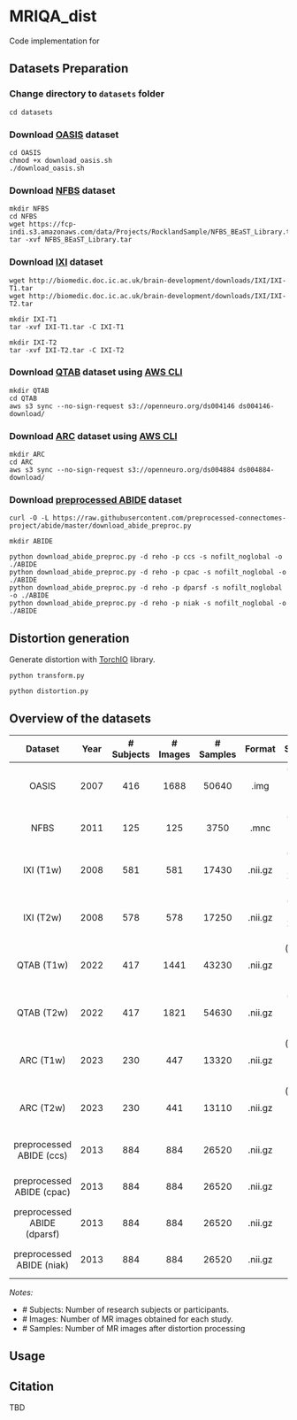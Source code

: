 # MRIQA_dist

Code implementation for

>  



## Datasets Preparation

### Change directory to `datasets` folder

```
cd datasets
```


### Download [OASIS](https://sites.wustl.edu/oasisbrains/home/oasis-1/) dataset

```
cd OASIS
chmod +x download_oasis.sh
./download_oasis.sh
```


### Download [NFBS](http://preprocessed-connectomes-project.org/NFB_skullstripped/index.html) dataset

```
mkdir NFBS
cd NFBS
wget https://fcp-indi.s3.amazonaws.com/data/Projects/RocklandSample/NFBS_BEaST_Library.tar
tar -xvf NFBS_BEaST_Library.tar
```


### Download [IXI](https://brain-development.org/ixi-dataset/) dataset

```
wget http://biomedic.doc.ic.ac.uk/brain-development/downloads/IXI/IXI-T1.tar
wget http://biomedic.doc.ic.ac.uk/brain-development/downloads/IXI/IXI-T2.tar

mkdir IXI-T1
tar -xvf IXI-T1.tar -C IXI-T1

mkdir IXI-T2
tar -xvf IXI-T2.tar -C IXI-T2
```


### Download [QTAB](https://openneuro.org/datasets/ds004146/versions/1.0.4) dataset using [AWS CLI](https://aws.amazon.com/cli/)

```
mkdir QTAB
cd QTAB
aws s3 sync --no-sign-request s3://openneuro.org/ds004146 ds004146-download/
```


### Download [ARC](https://openneuro.org/datasets/ds004884/versions/1.0.1) dataset using [AWS CLI](https://aws.amazon.com/cli/)

```
mkdir ARC
cd ARC
aws s3 sync --no-sign-request s3://openneuro.org/ds004884 ds004884-download/
```


### Download [preprocessed ABIDE](http://preprocessed-connectomes-project.org/abide/) dataset

```
curl -O -L https://raw.githubusercontent.com/preprocessed-connectomes-project/abide/master/download_abide_preproc.py

mkdir ABIDE

python download_abide_preproc.py -d reho -p ccs -s nofilt_noglobal -o ./ABIDE
python download_abide_preproc.py -d reho -p cpac -s nofilt_noglobal -o ./ABIDE
python download_abide_preproc.py -d reho -p dparsf -s nofilt_noglobal -o ./ABIDE
python download_abide_preproc.py -d reho -p niak -s nofilt_noglobal -o ./ABIDE
```


## Distortion generation

Generate  distortion with [TorchIO](https://torchio.readthedocs.io) library.

```
python transform.py

python distortion.py
```



## Overview of the datasets

| Dataset | Year | # Subjects | # Images | # Samples | Format | Shape |
| :---: | :---: | :---: | :---: | :---: | :---: | :---: |
| OASIS | 2007 | 416 | 1688 | 50640 | .img | (256, 256, 128, 1) |
| NFBS | 2011 | 125 | 125 | 3750 | .mnc |  (193, 229, 193)  |
| IXI (T1w) | 2008 | 581 | 581 | 17430 | .nii.gz | (256, 256, 130-150) |
| IXI (T2w) | 2008 | 578 | 578 | 17250 | .nii.gz | (256, 256, 120-150) |
| QTAB (T1w) | 2022 | 417 | 1441 | 43230 | .nii.gz | (176-208, 300, 320) |
| QTAB (T2w) | 2022 | 417 | 1821 | 54630 | .nii.gz | (768, 768, 50-60) |
| ARC (T1w) | 2023 | 230 | 447 | 13320 | .nii.gz | (160-192, 256, 256) |
| ARC (T2w) | 2023 | 230 | 441 | 13110 | .nii.gz | (160-192, 256, 256) |
| preprocessed ABIDE (ccs) | 2013 | 884 | 884 | 26520 | .nii.gz | (61, 73, 61) |
| preprocessed ABIDE (cpac) | 2013 | 884 | 884 | 26520 | .nii.gz | (61, 73, 61) |
| preprocessed ABIDE (dparsf) | 2013 | 884 | 884 | 26520 | .nii.gz | (61, 73, 61) |
| preprocessed ABIDE (niak) | 2013 | 884 | 884 | 26520 | .nii.gz | (61, 73, 61) |


*Notes:*
- \# Subjects: Number of research subjects or participants.
- \# Images: Number of MR images obtained for each study.
- \# Samples: Number of MR images after distortion processing


## Usage





## Citation

TBD




